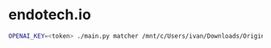 # endotech.io

```bash
OPENAI_KEY=<token> ./main.py matcher /mnt/c/Users/ivan/Downloads/OriginalToWatched.xlsx --limit 0
```
